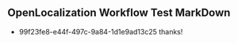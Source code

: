 ## OpenLocalization Workflow Test MarkDown

* 99f23fe8-e44f-497c-9a84-1d1e9ad13c25 
thanks!



<!--HONumber=Jan16_HO4-->
